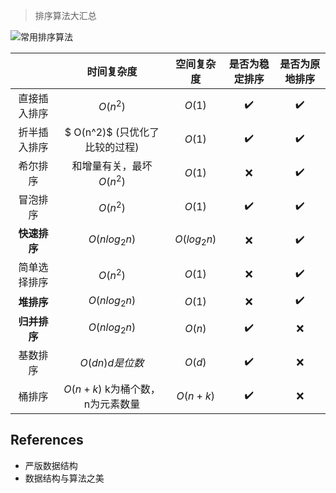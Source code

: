 > 排序算法大汇总

![常用排序算法](https://cdn.jsdelivr.net/gh/Winniekun/cloudImg@master/uPic/image-20210701004637185.png)





|              |           时间复杂度            | 空间复杂度  |   是否为稳定排序   |   是否为原地排序   |
| :----------: | :-----------------------------: | :---------: | :----------------: | :----------------: |
| 直接插入排序 |            $O(n^2)$             |   $O(1)$    | :heavy_check_mark: | :heavy_check_mark: |
| 折半插入排序 | $ O(n^2)$ (只优化了比较的过程)  |   $O(1)$    | :heavy_check_mark: | :heavy_check_mark: |
|   希尔排序   |    和增量有关，最坏$O(n^2)$     |   $O(1)$    |        :x:         | :heavy_check_mark: |
|   冒泡排序   |            $O(n^2)$             |   $O(1)$    | :heavy_check_mark: | :heavy_check_mark: |
| **快速排序** |          $O(nlog_2n)$           | $O(log_2n)$ |        :x:         | :heavy_check_mark: |
| 简单选择排序 |            $O(n^2)$             |   $O(1)$    |        :x:         | :heavy_check_mark: |
|  **堆排序**  |          $O(nlog_2n)$           |   $O(1)$    |        :x:         | :heavy_check_mark: |
| **归并排序** |          $O(nlog_2n)$           |   $O(n)$    | :heavy_check_mark: |        :x:         |
|   基数排序   |         $O(dn) d是位数$         |   $O(d)$    | :heavy_check_mark: |        :x:         |
|    桶排序    | $O(n+k)$ k为桶个数，n为元素数量 |  $O(n+k)$   | :heavy_check_mark: |        :x:         |

## References

* 严版数据结构
* 数据结构与算法之美
